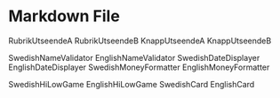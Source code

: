 ﻿# Markdown File

RubrikUtseendeA   RubrikUtseendeB
KnappUtseendeA    KnappUtseendeB

SwedishNameValidator   EnglishNameValidator
SwedishDateDisplayer   EnglishDateDisplayer
SwedishMoneyFormatter  EnglishMoneyFormatter

SwedishHiLowGame      EnglishHiLowGame
SwedishCard           EnglishCard
